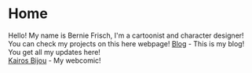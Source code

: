 # Home
Hello! My name is Bernie Frisch, I'm a cartoonist and character designer! You can check my projects on this here webpage!
[Blog](https://berniefrisch.github.io/blog/) - This is my blog! You get all my updates here!\
[Kairos Bijou](https://berniefrisch.github.io/kairos-bijou) - My webcomic!

